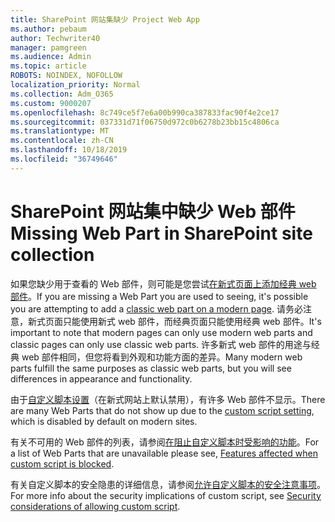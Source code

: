 ```yaml
---
title: SharePoint 网站集缺少 Project Web App
ms.author: pebaum
author: Techwriter40
manager: pamgreen
ms.audience: Admin
ms.topic: article
ROBOTS: NOINDEX, NOFOLLOW
localization_priority: Normal
ms.collection: Adm_O365
ms.custom: 9000207
ms.openlocfilehash: 8c749ce5f7e6a00b990ca387833fac90f4e2ce17
ms.sourcegitcommit: 037331d71f06750d972c0b6278b23bb15c4806ca
ms.translationtype: MT
ms.contentlocale: zh-CN
ms.lasthandoff: 10/18/2019
ms.locfileid: "36749646"
---
```

# <a name="missing-web-part-in-sharepoint-site-collection"></a><span data-ttu-id="59d36-102">SharePoint 网站集中缺少 Web 部件</span><span class="sxs-lookup"><span data-stu-id="59d36-102">Missing Web Part in SharePoint site collection</span></span>

<span data-ttu-id="59d36-103">如果您缺少用于查看的 Web 部件，则可能是您尝试[在新式页面上添加经典 web 部件](https://support.office.com/article/classic-and-modern-web-part-experiences-3fdae6c3-8fc1-49ab-8708-8c104b882e64)。</span><span class="sxs-lookup"><span data-stu-id="59d36-103">If you are missing a Web Part you are used to seeing, it's possible you are attempting to add a [classic web part on a modern page](https://support.office.com/article/classic-and-modern-web-part-experiences-3fdae6c3-8fc1-49ab-8708-8c104b882e64).</span></span> <span data-ttu-id="59d36-104">请务必注意，新式页面只能使用新式 web 部件，而经典页面只能使用经典 web 部件。</span><span class="sxs-lookup"><span data-stu-id="59d36-104">It's important to note that modern pages can only use modern web parts and classic pages can only use classic web parts.</span></span> <span data-ttu-id="59d36-105">许多新式 web 部件的用途与经典 web 部件相同，但您将看到外观和功能方面的差异。</span><span class="sxs-lookup"><span data-stu-id="59d36-105">Many modern web parts fulfill the same purposes as classic web parts, but you will see differences in appearance and functionality.</span></span>

<span data-ttu-id="59d36-106">由于[自定义脚本设置](https://docs.microsoft.com/sharepoint/allow-or-prevent-custom-script)（在新式网站上默认禁用），有许多 Web 部件不显示。</span><span class="sxs-lookup"><span data-stu-id="59d36-106">There are many Web Parts that do not show up due to the [custom script setting](https://docs.microsoft.com/sharepoint/allow-or-prevent-custom-script), which is disabled by default on modern sites.</span></span> 

<span data-ttu-id="59d36-107">有关不可用的 Web 部件的列表，请参阅[在阻止自定义脚本时受影响的功能](https://docs.microsoft.com/sharepoint/allow-or-prevent-custom-script#features-affected-when-custom-script-is-blocked)。</span><span class="sxs-lookup"><span data-stu-id="59d36-107">For a list of Web Parts that are unavailable please see, [Features affected when custom script is blocked](https://docs.microsoft.com/sharepoint/allow-or-prevent-custom-script#features-affected-when-custom-script-is-blocked).</span></span>

 <span data-ttu-id="59d36-108">有关自定义脚本的安全隐患的详细信息，请参阅[允许自定义脚本的安全注意事项](https://docs.microsoft.com/sharepoint/security-considerations-of-allowing-custom-script)。</span><span class="sxs-lookup"><span data-stu-id="59d36-108">For more info about the security implications of custom script, see [Security considerations of allowing custom script](https://docs.microsoft.com/sharepoint/security-considerations-of-allowing-custom-script).</span></span>
